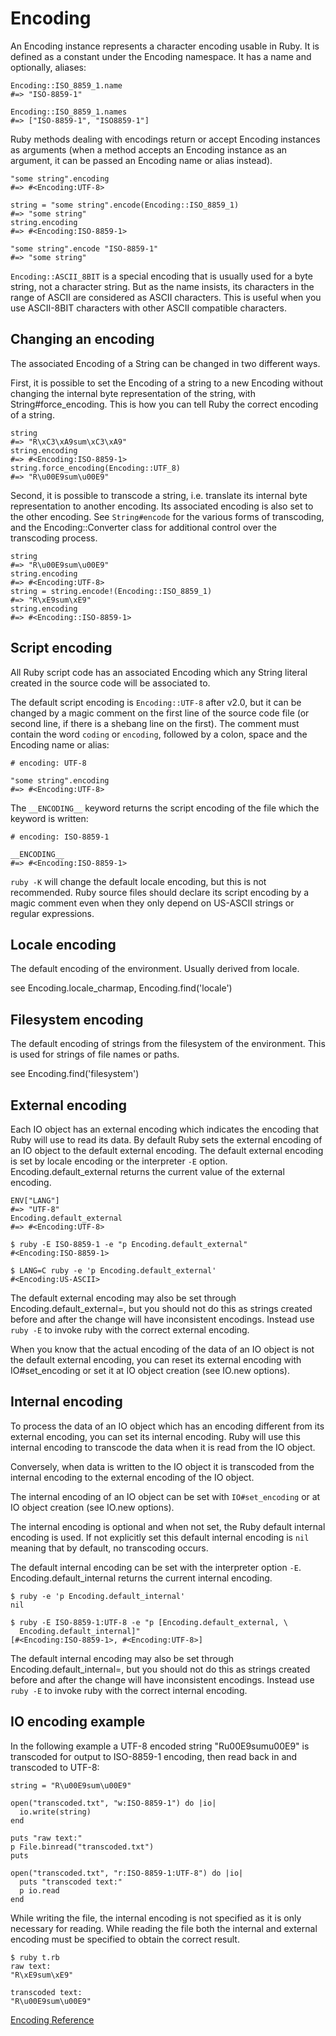 # Encoding

An Encoding instance represents a character encoding usable in Ruby. It is
defined as a constant under the Encoding namespace. It has a name and
optionally, aliases:

    Encoding::ISO_8859_1.name
    #=> "ISO-8859-1"

    Encoding::ISO_8859_1.names
    #=> ["ISO-8859-1", "ISO8859-1"]

Ruby methods dealing with encodings return or accept Encoding instances as
arguments (when a method accepts an Encoding instance as an argument, it can
be passed an Encoding name or alias instead).

    "some string".encoding
    #=> #<Encoding:UTF-8>

    string = "some string".encode(Encoding::ISO_8859_1)
    #=> "some string"
    string.encoding
    #=> #<Encoding:ISO-8859-1>

    "some string".encode "ISO-8859-1"
    #=> "some string"

`Encoding::ASCII_8BIT` is a special encoding that is usually used for a byte
string, not a character string. But as the name insists, its characters in the
range of ASCII are considered as ASCII characters. This is useful when you use
ASCII-8BIT characters with other ASCII compatible characters.

## Changing an encoding

The associated Encoding of a String can be changed in two different ways.

First, it is possible to set the Encoding of a string to a new Encoding
without changing the internal byte representation of the string, with
String#force_encoding. This is how you can tell Ruby the correct encoding of a
string.

    string
    #=> "R\xC3\xA9sum\xC3\xA9"
    string.encoding
    #=> #<Encoding:ISO-8859-1>
    string.force_encoding(Encoding::UTF_8)
    #=> "R\u00E9sum\u00E9"

Second, it is possible to transcode a string, i.e. translate its internal byte
representation to another encoding. Its associated encoding is also set to the
other encoding. See `String#encode` for the various forms of transcoding, and
the Encoding::Converter class for additional control over the transcoding
process.

    string
    #=> "R\u00E9sum\u00E9"
    string.encoding
    #=> #<Encoding:UTF-8>
    string = string.encode!(Encoding::ISO_8859_1)
    #=> "R\xE9sum\xE9"
    string.encoding
    #=> #<Encoding::ISO-8859-1>

## Script encoding

All Ruby script code has an associated Encoding which any String literal
created in the source code will be associated to.

The default script encoding is `Encoding::UTF-8` after v2.0, but it can be
changed by a magic comment on the first line of the source code file (or
second line, if there is a shebang line on the first). The comment must
contain the word `coding` or `encoding`, followed by a colon, space and the
Encoding name or alias:

    # encoding: UTF-8

    "some string".encoding
    #=> #<Encoding:UTF-8>

The `__ENCODING__` keyword returns the script encoding of the file which the
keyword is written:

    # encoding: ISO-8859-1

    __ENCODING__
    #=> #<Encoding:ISO-8859-1>

`ruby -K` will change the default locale encoding, but this is not
recommended. Ruby source files should declare its script encoding by a magic
comment even when they only depend on US-ASCII strings or regular expressions.

## Locale encoding

The default encoding of the environment. Usually derived from locale.

see Encoding.locale_charmap, Encoding.find('locale')

## Filesystem encoding

The default encoding of strings from the filesystem of the environment. This
is used for strings of file names or paths.

see Encoding.find('filesystem')

## External encoding

Each IO object has an external encoding which indicates the encoding that Ruby
will use to read its data. By default Ruby sets the external encoding of an IO
object to the default external encoding. The default external encoding is set
by locale encoding or the interpreter `-E` option. Encoding.default_external
returns the current value of the external encoding.

    ENV["LANG"]
    #=> "UTF-8"
    Encoding.default_external
    #=> #<Encoding:UTF-8>

    $ ruby -E ISO-8859-1 -e "p Encoding.default_external"
    #<Encoding:ISO-8859-1>

    $ LANG=C ruby -e 'p Encoding.default_external'
    #<Encoding:US-ASCII>

The default external encoding may also be set through
Encoding.default_external=, but you should not do this as strings created
before and after the change will have inconsistent encodings.  Instead use
`ruby -E` to invoke ruby with the correct external encoding.

When you know that the actual encoding of the data of an IO object is not the
default external encoding, you can reset its external encoding with
IO#set_encoding or set it at IO object creation (see IO.new options).

## Internal encoding

To process the data of an IO object which has an encoding different from its
external encoding, you can set its internal encoding. Ruby will use this
internal encoding to transcode the data when it is read from the IO object.

Conversely, when data is written to the IO object it is transcoded from the
internal encoding to the external encoding of the IO object.

The internal encoding of an IO object can be set with `IO#set_encoding` or at IO
object creation (see IO.new options).

The internal encoding is optional and when not set, the Ruby default internal
encoding is used. If not explicitly set this default internal encoding is
`nil` meaning that by default, no transcoding occurs.

The default internal encoding can be set with the interpreter option `-E`.
Encoding.default_internal returns the current internal encoding.

    $ ruby -e 'p Encoding.default_internal'
    nil

    $ ruby -E ISO-8859-1:UTF-8 -e "p [Encoding.default_external, \
      Encoding.default_internal]"
    [#<Encoding:ISO-8859-1>, #<Encoding:UTF-8>]

The default internal encoding may also be set through
Encoding.default_internal=, but you should not do this as strings created
before and after the change will have inconsistent encodings.  Instead use
`ruby -E` to invoke ruby with the correct internal encoding.

## IO encoding example

In the following example a UTF-8 encoded string "Ru00E9sumu00E9" is transcoded
for output to ISO-8859-1 encoding, then read back in and transcoded to UTF-8:

    string = "R\u00E9sum\u00E9"

    open("transcoded.txt", "w:ISO-8859-1") do |io|
      io.write(string)
    end

    puts "raw text:"
    p File.binread("transcoded.txt")
    puts

    open("transcoded.txt", "r:ISO-8859-1:UTF-8") do |io|
      puts "transcoded text:"
      p io.read
    end

While writing the file, the internal encoding is not specified as it is only
necessary for reading.  While reading the file both the internal and external
encoding must be specified to obtain the correct result.

    $ ruby t.rb
    raw text:
    "R\xE9sum\xE9"

    transcoded text:
    "R\u00E9sum\u00E9"

[Encoding Reference](https://ruby-doc.org/core-2.5.0/Encoding.html)